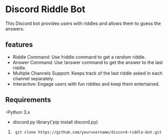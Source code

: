 # Discord Riddle Bot

This Discord bot provides users with riddles and allows them to guess the answers.

## features

- Riddle Command: Use !riddle command to get a random riddle.
- Answer Command: Use !answer command to get the answer to the last riddle.
- Multiple Channels Support: Keeps track of the last riddle asked in each channel separately.
- Interactive: Engage users with fun riddles and keep them entertained.


## Requirements

-Python 3.x
- discord.py library('pip install discord.py)


1. ```
    git clone https://github.com/yourusername/discord-riddle-bot.git
    ```